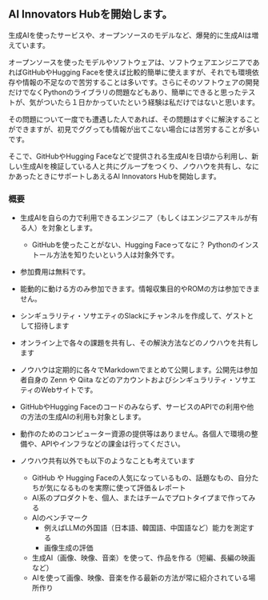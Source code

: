 ## AI Innovators Hubを開始します。

生成AIを使ったサービスや、オープンソースのモデルなど、爆発的に生成AIは増えています。

オープンソースを使ったモデルやソフトウェアは、ソフトウェアエンジニアであればGitHubやHugging Faceを使えば比較的簡単に使えますが、それでも環境依存や情報の不足なので苦労することは多いです。さらにそのソフトウェアの開発だけでなくPythonのライブラリの問題などもあり、簡単にできると思ったテストが、気がついたら１日かかっていたという経験は私だけではないと思います。

その問題について一度でも遭遇した人であれば、その問題はすぐに解決することができますが、初見でググっても情報が出てこない場合には苦労することが多いです。

そこで、GitHubやHugging Faceなどで提供される生成AIを日頃から利用し、新しい生成AIを検証している人と共にグループをつくり、ノウハウを共有し、なにかあったときにサポートしあえるAI Innovators Hubを開始します。

### 概要
- 生成AIを自らの力で利用できるエンジニア（もしくはエンジニアスキルが有る人）を対象とします。
  - GitHubを使ったことがない、Hugging Faceってなに？ Pythonのインストール方法を知りたいという人は対象外です。
- 参加費用は無料です。
- 能動的に動ける方のみ参加できます。情報収集目的やROMの方は参加できません。
- シンギュラリティ・ソサエティのSlackにチャンネルを作成して、ゲストとして招待します
- オンライン上で各々の課題を共有し、その解決方法などのノウハウを共有します
- ノウハウは定期的に各々でMarkdownでまとめて公開します。公開先は参加者自身の Zenn や Qiita などのアカウントおよびシンギュラリティ・ソサエティのWebサイトです。
- GitHubやHugging Faceのコードのみならず、サービスのAPIでの利用や他の方法の生成AIの利用も対象とします。
- 動作のためのコンピューター資源の提供等はありません。各個人で環境の整備や、APIやインフラなどの課金は行ってください。

- ノウハウ共有以外でも以下のようなことも考えています
  - GitHub や Hugging Faceの人気になっているもの、話題なもの、自分たちが気になるものを実際に使って評価＆レポート
  - AI系のプロダクトを、個人、またはチームでプロトタイプまで作ってみる
  - AIのベンチマーク
    - 例えばLLMの外国語（日本語、韓国語、中国語など）能力を測定する
    - 画像生成の評価
  - 生成AI（画像、映像、音楽）を使って、作品を作る（短編、長編の映画など）
  - AIを使って画像、映像、音楽を作る最新の方法が常に紹介されている場所作り
